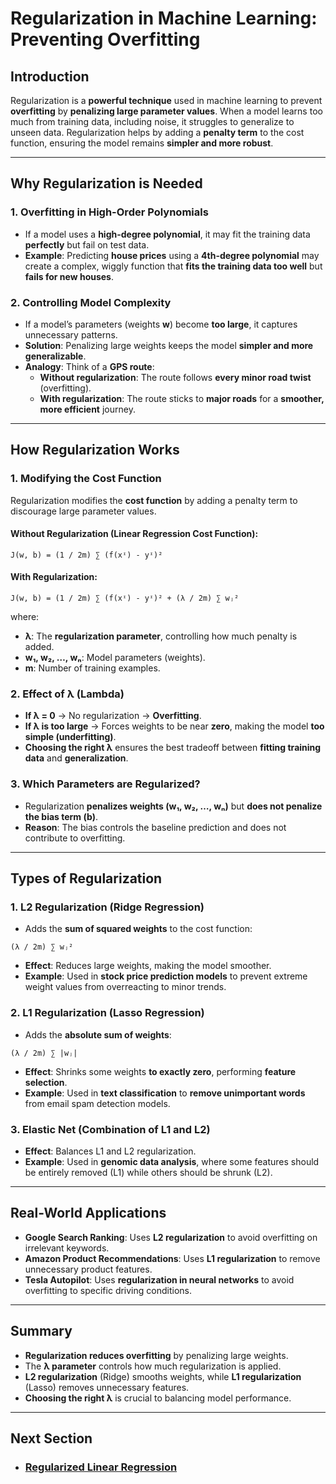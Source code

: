 # Regularization in Machine Learning: Preventing Overfitting

## Introduction
Regularization is a **powerful technique** used in machine learning to prevent **overfitting** by **penalizing large parameter values**. When a model learns too much from training data, including noise, it struggles to generalize to unseen data. Regularization helps by adding a **penalty term** to the cost function, ensuring the model remains **simpler and more robust**.

---

## Why Regularization is Needed
### 1. Overfitting in High-Order Polynomials
- If a model uses a **high-degree polynomial**, it may fit the training data **perfectly** but fail on test data.
- **Example**: Predicting **house prices** using a **4th-degree polynomial** may create a complex, wiggly function that **fits the training data too well** but **fails for new houses**.

### 2. Controlling Model Complexity
- If a model’s parameters (weights **w**) become **too large**, it captures unnecessary patterns.
- **Solution**: Penalizing large weights keeps the model **simpler and more generalizable**.
- **Analogy**: Think of a **GPS route**:
  - **Without regularization**: The route follows **every minor road twist** (overfitting).
  - **With regularization**: The route sticks to **major roads** for a **smoother, more efficient** journey.

---

## How Regularization Works
### 1. Modifying the Cost Function
Regularization modifies the **cost function** by adding a penalty term to discourage large parameter values.

#### Without Regularization (Linear Regression Cost Function):
```
J(w, b) = (1 / 2m) ∑ (f(xᶦ) - yᶦ)²
```

#### With Regularization:
```
J(w, b) = (1 / 2m) ∑ (f(xᶦ) - yᶦ)² + (λ / 2m) ∑ wⱼ²
```
where:
- **λ**: The **regularization parameter**, controlling how much penalty is added.
- **w₁, w₂, …, wₙ**: Model parameters (weights).
- **m**: Number of training examples.

### 2. Effect of λ (Lambda)
- **If λ = 0** → No regularization → **Overfitting**.
- **If λ is too large** → Forces weights to be near **zero**, making the model **too simple (underfitting)**.
- **Choosing the right λ** ensures the best tradeoff between **fitting training data** and **generalization**.

### 3. Which Parameters are Regularized?
- Regularization **penalizes weights (w₁, w₂, …, wₙ)** but **does not penalize the bias term (b)**.
- **Reason**: The bias controls the baseline prediction and does not contribute to overfitting.

---

## Types of Regularization
### 1. L2 Regularization (Ridge Regression)
- Adds the **sum of squared weights** to the cost function:
```
(λ / 2m) ∑ wⱼ²
```
- **Effect**: Reduces large weights, making the model smoother.
- **Example**: Used in **stock price prediction models** to prevent extreme weight values from overreacting to minor trends.

### 2. L1 Regularization (Lasso Regression)
- Adds the **absolute sum of weights**:
```
(λ / 2m) ∑ |wⱼ|
```
- **Effect**: Shrinks some weights **to exactly zero**, performing **feature selection**.
- **Example**: Used in **text classification** to **remove unimportant words** from email spam detection models.

### 3. Elastic Net (Combination of L1 and L2)
- **Effect**: Balances L1 and L2 regularization.
- **Example**: Used in **genomic data analysis**, where some features should be entirely removed (L1) while others should be shrunk (L2).

---

## Real-World Applications
- **Google Search Ranking**: Uses **L2 regularization** to avoid overfitting on irrelevant keywords.
- **Amazon Product Recommendations**: Uses **L1 regularization** to remove unnecessary product features.
- **Tesla Autopilot**: Uses **regularization in neural networks** to avoid overfitting to specific driving conditions.

---

## Summary
- **Regularization reduces overfitting** by penalizing large weights.
- The **λ parameter** controls how much regularization is applied.
- **L2 regularization** (Ridge) smooths weights, while **L1 regularization** (Lasso) removes unnecessary features.
- **Choosing the right λ** is crucial to balancing model performance.

---

## Next Section
  - ### [Regularized Linear Regression](Regularized_Linear_Regression.md)
